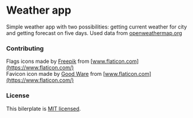 # Weather app

Simple weather app with two possibilities: getting current weather for city and getting forecast on five days. Used data from [openweathermap.org](https://openweathermap.org)

### Contributing

Flags icons made by [Freepik](https://www.flaticon.com/authors/freepik) from [www.flaticon.com](https://www.flaticon.com/)</br>
Favicon icon made by [Good Ware](https://www.flaticon.com/authors/good-ware) from [www.flaticon.com](https://www.flaticon.com/)

### License

This bilerplate is [MIT licensed](./LICENSE).